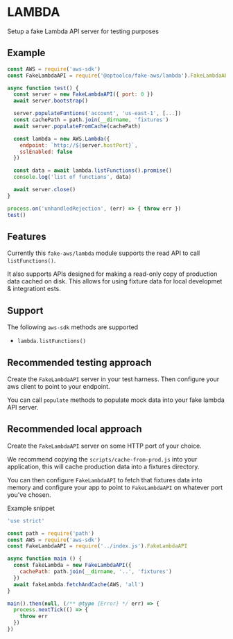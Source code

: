 # LAMBDA

Setup a fake Lambda API server for testing purposes

## Example

```js
const AWS = require('aws-sdk')
const FakeLambdaAPI = require('@optoolco/fake-aws/lambda').FakeLambdaAPI

async function test() {
  const server = new FakeLambdaAPI({ port: 0 })
  await server.bootstrap()

  server.populateFuntions('account', 'us-east-1', [...])
  const cachePath = path.join(__dirname, 'fixtures')
  await server.populateFromCache(cachePath)

  const lambda = new AWS.Lambda({
    endpoint: `http://${server.hostPort}`,
    sslEnabled: false
  })

  const data = await lambda.listFunctions().promise()
  console.log('list of functions', data)

  await server.close()
}

process.on('unhandledRejection', (err) => { throw err })
test()
```

## Features

Currently this `fake-aws/lambda` module supports the read API
to call `listFunctions()`.

It also supports APIs designed for making a read-only copy of
production data cached on disk. This allows for using fixture
data for local developmet & integrationt ests.

## Support

The following `aws-sdk` methods are supported

 - `lambda.listFunctions()`

## Recommended testing approach

Create the `FakeLambdaAPI` server in your test harness. Then
configure your aws client to point to your endpoint.

You can call `populate` methods to populate mock data into your
fake lambda API server.

## Recommended local approach

Create the `FakeLambdaAPI` server on some HTTP port of your
choice.

We recommend copying the `scripts/cache-from-prod.js` into your
application, this will cache production data into a fixtures
directory.

You can then configure `FakeLambdaAPI` to fetch that fixtures
data into memory and configure your app to point to `FakeLambdaAPI`
on whatever port you've chosen.

Example snippet

```js
'use strict'

const path = require('path')
const AWS = require('aws-sdk')
const FakeLambdaAPI = require('../index.js').FakeLambdaAPI

async function main () {
  const fakeLambda = new FakeLambdaAPI({
    cachePath: path.join(__dirname, '..', 'fixtures')
  })
  await fakeLambda.fetchAndCache(AWS, 'all')
}

main().then(null, (/** @type {Error} */ err) => {
  process.nextTick(() => {
    throw err
  })
})
```
